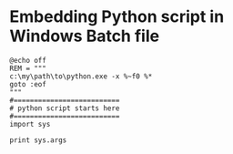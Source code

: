 # Embedding Python script in Windows Batch file #

```Batchfile
@echo off
REM = """
c:\my\path\to\python.exe -x %~f0 %*
goto :eof
"""
#==========================
# python script starts here
#==========================
import sys

print sys.args
```
